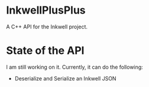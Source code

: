 # InkwellPlusPlus
A C++ API for the Inkwell project.

# State of the API
I am still working on it. Currently, it can do the following:
- Deserialize and Serialize an Inkwell JSON
